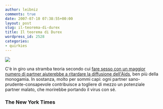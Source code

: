 ```yaml
---
author: leibniz
comments: true
date: 2007-07-10 07:38:55+00:00
layout: post
slug: il-teorema-di-durex
title: Il teorema di Durex
wordpress_id: 2528
categories:
- quirkies
---
```


![](http://www.leibniz-blogs.it/gallery/condom.jpg)

C'è in giro una stramba teoria secondo cui [fare sesso con un maggior numero di partner aiuterebbe a ritardare la diffusione dell'Aids](http://www.nytimes.com/2007/07/08/books/chapters/0708-1st-land.html?ex=1184558400&en=09fff5564cc07afa&ei=5070&emc=eta1), ben più della monogamia. In sostanza, molto per sommi capi: ogni partner sano-prudente-consapevole contribuisce a togliere di mezzo un potenziale partner malato, che morirebbe portando il virus con sé.


### The New York Times
